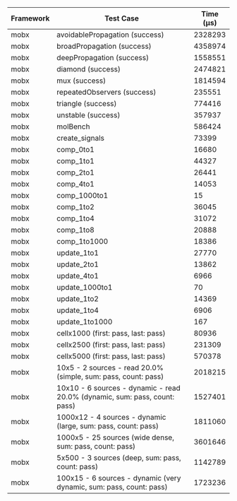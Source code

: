| Framework | Test Case | Time (μs) |
| --- | --- | --- |
| mobx | avoidablePropagation (success) | 2328293 |
| mobx | broadPropagation (success) | 4358974 |
| mobx | deepPropagation (success) | 1558551 |
| mobx | diamond (success) | 2474821 |
| mobx | mux (success) | 1814594 |
| mobx | repeatedObservers (success) | 235551 |
| mobx | triangle (success) | 774416 |
| mobx | unstable (success) | 357937 |
| mobx | molBench | 586424 |
| mobx | create_signals | 73399 |
| mobx | comp_0to1 | 16680 |
| mobx | comp_1to1 | 44327 |
| mobx | comp_2to1 | 26441 |
| mobx | comp_4to1 | 14053 |
| mobx | comp_1000to1 | 15 |
| mobx | comp_1to2 | 36045 |
| mobx | comp_1to4 | 31072 |
| mobx | comp_1to8 | 20888 |
| mobx | comp_1to1000 | 18386 |
| mobx | update_1to1 | 27770 |
| mobx | update_2to1 | 13862 |
| mobx | update_4to1 | 6966 |
| mobx | update_1000to1 | 70 |
| mobx | update_1to2 | 14369 |
| mobx | update_1to4 | 6906 |
| mobx | update_1to1000 | 167 |
| mobx | cellx1000 (first: pass, last: pass) | 80936 |
| mobx | cellx2500 (first: pass, last: pass) | 231309 |
| mobx | cellx5000 (first: pass, last: pass) | 570378 |
| mobx | 10x5 - 2 sources - read 20.0% (simple, sum: pass, count: pass) | 2018215 |
| mobx | 10x10 - 6 sources - dynamic - read 20.0% (dynamic, sum: pass, count: pass) | 1527401 |
| mobx | 1000x12 - 4 sources - dynamic (large, sum: pass, count: pass) | 1811060 |
| mobx | 1000x5 - 25 sources (wide dense, sum: pass, count: pass) | 3601646 |
| mobx | 5x500 - 3 sources (deep, sum: pass, count: pass) | 1142789 |
| mobx | 100x15 - 6 sources - dynamic (very dynamic, sum: pass, count: pass) | 1723236 |

